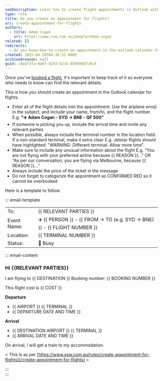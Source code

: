 ```yaml
---
seoDescription: Learn how to create flight appointments in Outlook with essential tips on organizing details and inviting contacts.
type: rule
title: Do you create an appointment for flights?
uri: create-appointment-for-flights
authors:
  - title: Adam Cogan
    url: https://www.ssw.com.au/people/adam-cogan
related: []
redirects:
  - do-you-know-how-to-create-an-appointment-in-the-outlook-calendar-for-flights
created: 2015-04-28T04:38:52.000Z
archivedreason: null
guid: c4aaf3fa-0a07-4293-b2cb-05569d67c8c8
---
```


Once you've [booked a flight](/do-you-know-how-to-book-better-flights/), it's important to keep track of it so everyone who needs to know can find the relevant details.

<!--endintro-->

This is how you should create an appointment in the Outlook calendar for flights:

* Enter all of the flight details into the appointment. Use the ariplane emoji in the subject, and include your name, from/to, and the flight number. E.g. **"✈️ Adam Cogan - SYD -> BNE - QF 500"**
* If someone is picking you up, include the arrival time and invite any relevant parties
* When possible, always include the terminal number in the location field. If a non-standard terminal, make it extra clear
  E.g. Jetstar flights should have highlighted: "WARNING: Different terminal. Allow more time".
* Make sure to include any unusual information about the flight
  E.g. "You are not flying with your preferred airline because {{ REASON }}..." OR "As per our conversation, you are flying via Melbourne, because {{ REASON }}..."
* Always include the price of the ticket in the message
* Do not forget to categorize the appointment as CONFIRMED RED so it cannot be overbooked

Here is a template to follow:

::: email-template  

|          |     |
| -------- | --- |
| To:      | {{ RELEVANT PARTIES }} |
| Event Name: | ✈️ {{ PERSON }} - {{ FROM -> TO (e.g. SYD -> BNE) }} - {{ FLIGHT NUMBER }} |
| Location: | {{ TERMINAL NUMBER }}  |
| Status: | 🔴 Busy  |
::: email-content  

### Hi {{RELEVANT PARTIES}}  

I am flying to {{ DESTINATION }}
Booking number: {{ BOOKING NUMBER }}

This flight cost is {{ COST }}

**Departure**

* {{ AIRPORT }} {{ TERMINAL }}
* {{ DEPARTURE DATE AND TIME }}

**Arrival**

* {{ DESTINATION AIRPORT }} {{ TERMINAL }}
* {{ ARRIVAL DATE AND TIME }}

On arrival, I will get a train to my accommodation.

\< This is as per [https://www.ssw.com.au/rules/create-appointment-for-flights](/create-appointment-for-flights) \>

:::  
:::  
